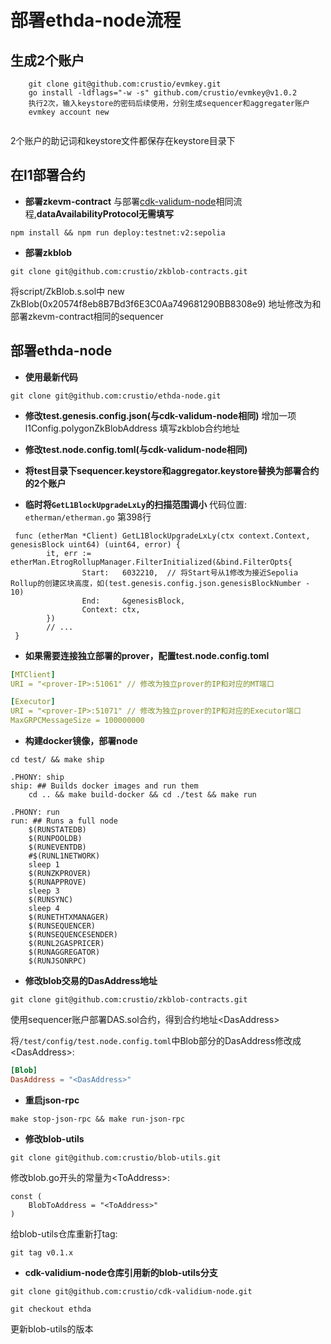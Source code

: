 # 部署ethda-node流程
## 生成2个账户

```
	git clone git@github.com:crustio/evmkey.git
	go install -ldflags="-w -s" github.com/crustio/evmkey@v1.0.2
	执行2次，输入keystore的密码后续使用，分别生成sequencer和aggregater账户
	evmkey account new
	
```
2个账户的助记词和keystore文件都保存在keystore目录下

## 在l1部署合约
- **部署zkevm-contract**
  与部署[cdk-validum-node](https://github.com/crustio/cdk-validium-node/blob/ethda/docs/running_ethda_sepolia.md)相同流程,**dataAvailabilityProtocol无需填写**
```
npm install && npm run deploy:testnet:v2:sepolia
```

- **部署zkblob**

```
git clone git@github.com:crustio/zkblob-contracts.git
```
将script/ZkBlob.s.sol中 new ZkBlob(0x20574f8eb8B7Bd3f6E3C0Aa749681290BB8308e9) 地址修改为和部署zkevm-contract相同的sequencer

## 部署ethda-node

- **使用最新代码**

```
git clone git@github.com:crustio/ethda-node.git
```

- **修改test.genesis.config.json(与cdk-validum-node相同)**
  增加一项l1Config.polygonZkBlobAddress 填写zkblob合约地址

- **修改test.node.config.toml(与cdk-validum-node相同)**

- **将test目录下sequencer.keystore和aggregator.keystore替换为部署合约的2个账户**

- **临时将`GetL1BlockUpgradeLxLy`的扫描范围调小**
代码位置: `etherman/etherman.go` 第398行

```golang
 func (etherMan *Client) GetL1BlockUpgradeLxLy(ctx context.Context, genesisBlock uint64) (uint64, error) {
        it, err := etherMan.EtrogRollupManager.FilterInitialized(&bind.FilterOpts{
                Start:   6032210,  // 将Start号从1修改为接近Sepolia Rollup的创建区块高度，如(test.genesis.config.json.genesisBlockNumber - 10)
                End:     &genesisBlock,
                Context: ctx,
        })
		// ...
 }
```

- **如果需要连接独立部署的prover，配置test.node.config.toml**

```yaml
[MTClient]
URI = "<prover-IP>:51061" // 修改为独立prover的IP和对应的MT端口

[Executor]
URI = "<prover-IP>:51071" // 修改为独立prover的IP和对应的Executor端口
MaxGRPCMessageSize = 100000000
```

- **构建docker镜像，部署node**
```
cd test/ && make ship

.PHONY: ship
ship: ## Builds docker images and run them
	cd .. && make build-docker && cd ./test && make run

.PHONY: run
run: ## Runs a full node
	$(RUNSTATEDB)
	$(RUNPOOLDB)
	$(RUNEVENTDB)
	#$(RUNL1NETWORK)
	sleep 1
	$(RUNZKPROVER)
	$(RUNAPPROVE)
	sleep 3
	$(RUNSYNC)
	sleep 4
	$(RUNETHTXMANAGER)
	$(RUNSEQUENCER)
	$(RUNSEQUENCESENDER)
	$(RUNL2GASPRICER)
	$(RUNAGGREGATOR)
	$(RUNJSONRPC)
```

- **修改blob交易的DasAddress地址**

```
git clone git@github.com:crustio/zkblob-contracts.git
```
使用sequencer账户部署DAS.sol合约，得到合约地址\<DasAddress\>

将`/test/config/test.node.config.toml`中Blob部分的DasAddress修改成\<DasAddress\>:

```toml
[Blob]
DasAddress = "<DasAddress>"
```

- **重启json-rpc**

```shell
make stop-json-rpc && make run-json-rpc
```

- **修改blob-utils**

```
git clone git@github.com:crustio/blob-utils.git
```

修改blob.go开头的常量为\<ToAddress\>:

```golang
const (
	BlobToAddress = "<ToAddress>"
)
```

给blob-utils仓库重新打tag:

```
git tag v0.1.x 
```

- **cdk-validium-node仓库引用新的blob-utils分支**

```
git clone git@github.com:crustio/cdk-validium-node.git

git checkout ethda
```

更新blob-utils的版本